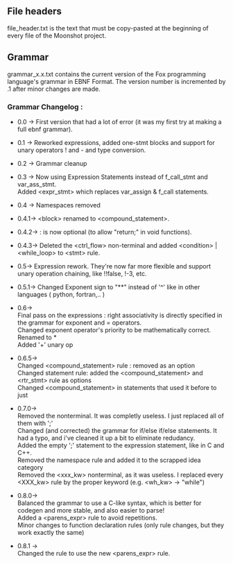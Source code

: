 ## File headers
file_header.txt is the text that must be copy-pasted at the beginning of every file of the Moonshot project. 

## Grammar
grammar_x.x.txt contains the current version of the Fox programming language's grammar in EBNF Format. The version number is incremented by .1 
after minor changes are made.

### Grammar Changelog : 
* 0.0 ->	First version that had a lot of error (it was my first try at making a full ebnf grammar).</br>
* 0.1 ->	Reworked expressions, added one-stmt blocks and support for unary operators ! and - and type conversion.</br>
* 0.2 ->	Grammar cleanup</br>
* 0.3 ->	Now using Expression Statements instead of f_call_stmt and var_ass_stmt. </br>
		Added <expr_stmt> which replaces var_assign & f_call statements.</br>
* 0.4 ->	Namespaces removed
* 0.4.1->	\<block> renamed to <compound_statement>. </br>
* 0.4.2->	<return> : <expr> is now optional (to allow "return;" in void functions). </br>
* 0.4.3->	Deleted the <ctrl_flow> non-terminal and added  \<condition> | \<while_loop> to \<stmt> rule.</br>
* 0.5->		Expression rework. They're now far more flexible and support unary operation chaining, like !!false, !-3, etc.</br>
* 0.5.1->	Changed Exponent sign to "**" instead of '^' like in other languages ( python, fortran,.. )</br>
* 0.6->		</Br>
	Final pass on the expressions : right associativity is directly specified in the grammar for exponent and = operators. </br>
			Changed exponent operator's priority to be mathematically correct.</br>
			Renamed <const> to <literal>*</br>
			Added '+' unary op</br>
* 0.6.5-> </br>	
		Changed <compound_statement> rule : removed <statement> as an option</br>
		Changed statement rule: added the <compound_statement> and <rtr_stmt> rule as options</br>
		Changed <compound_statement> in statements that used it before to just <statement></br>
* 0.7.0->	</br>
Removed the <eoi> nonterminal. It was completly useless. I just replaced all of them with ';'</br>
		Changed (and corrected) the grammar for if/else if/else statements. It had a typo, and i've cleaned it up a bit to eliminate redudancy.</br>
		Added the empty ';' statement to the expression statement, like in C and C++.</br>
		Removed the namespace rule and added it to the scrapped idea category</br>
		Removed the <xxx_kw> nonterminal, as it was useless. I replaced every <XXX_kw> rule by the proper keyword (e.g. <wh_kw> -> "while")</br>

* 0.8.0-> </br>
		Balanced the <condition> grammar to use a C-like syntax, which is better for codegen and more stable, and also easier to parse! </br>
		Added a <parens_expr> rule to avoid repetitions. </br>
		Minor changes to function declaration rules (only rule changes, but they work exactly the same) </br>

* 0.8.1 -> </br>
		Changed the <value> rule to use the new <parens_expr> rule.